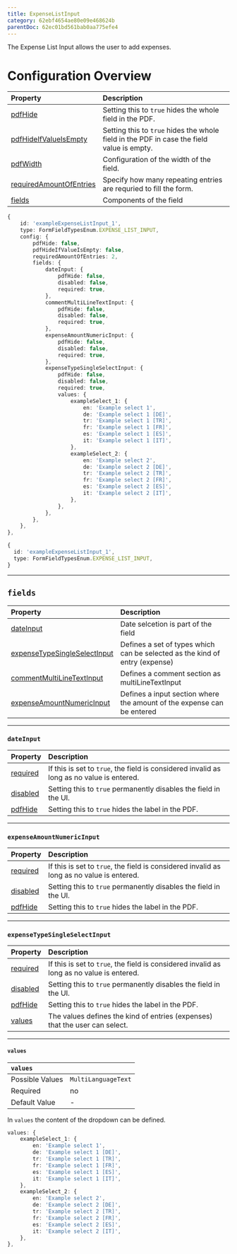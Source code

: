 ```yaml
---
title: ExpenseListInput
category: 62ebf4654ae80e09e468624b
parentDoc: 62ec01bd561bab0aa775efe4
---
```


The Expense List Input allows the user to add expenses.

# Configuration Overview

| Property                                              | Description                      |
| :---------------------------------------------------- | :--------------------------------|
| [pdfHide](./24-general-properties/#pdfhide)                                  | Setting this to `true` hides the whole field in the PDF. |
| [pdfHideIfValueIsEmpty](./24-general-properties/#pdfhideifvalueisempty)      | Setting this to `true` hides the whole field in the PDF in case the field value is empty. |
| [pdfWidth](./24-general-properties/#pdfwidth)                                | Configuration of the width of the field. |
| [requiredAmountOfEntries](./24-general-properties/#requiredamountofentries)  | Specify how many repeating entries are requried to fill the form.                                                                                        |
| [fields](#fields)                                     | Components of the field |


```typescript (complete)
{
    id: 'exampleExpenseListInput_1',
    type: FormFieldTypesEnum.EXPENSE_LIST_INPUT,
    config: {
        pdfHide: false,
        pdfHideIfValueIsEmpty: false,
        requiredAmountOfEntries: 2,
        fields: {
            dateInput: {
                pdfHide: false,
                disabled: false,
                required: true,
            },
            commentMultiLineTextInput: {
                pdfHide: false,
                disabled: false,
                required: true,
            },
            expenseAmountNumericInput: {
                pdfHide: false,
                disabled: false,
                required: true,
            },
            expenseTypeSingleSelectInput: {
                pdfHide: false,
                disabled: false,
                required: true,
                values: {
                    exampleSelect_1: {
                        en: 'Example select 1',
                        de: 'Example select 1 [DE]',
                        tr: 'Example select 1 [TR]',
                        fr: 'Example select 1 [FR]',
                        es: 'Example select 1 [ES]',
                        it: 'Example select 1 [IT]',
                    },
                    exampleSelect_2: {
                        en: 'Example select 2',
                        de: 'Example select 2 [DE]',
                        tr: 'Example select 2 [TR]',
                        fr: 'Example select 2 [FR]',
                        es: 'Example select 2 [ES]',
                        it: 'Example select 2 [IT]',
                    },
                },
            },
        },
    },
},

```

```typescript (minimal)
{
  id: 'exampleExpenseListInput_1',
  type: FormFieldTypesEnum.EXPENSE_LIST_INPUT,
}
```

---
## `fields`

| Property                                                      | Description                       |
| :------------------------------------------------------------ | :-------------------------------- |
| [dateInput](#dateinput)                                       | Date selcetion is part of the field |
| [expenseTypeSingleSelectInput](#expensetypesingleselectinput) | Defines a set of types which can be selected as the kind of entry (expense) |
| [commentMultiLineTextInput](./24-general-properties/#commenmultilinetextinput)        | Defines a comment section as multiLineTextInput  |
| [expenseAmountNumericInput](#expenseamountnumericinput)       | Defines a input section where the amount of the expense can be entered |

---
### `dateInput`

| Property               | Description                                                                               |
| :----------------------| :---------------------------------------------------------------------------------------- |
| [required](./24-general-properties/#required)                                | If this is set to `true`, the field is considered invalid as long as no value is entered. |
| [disabled](./24-general-properties/#disabled)                                | Setting this to `true` permanently disables the field in the UI. |
| [pdfHide](./24-general-properties/#pdfhide)                 | Setting this to `true` hides the label in the PDF. |

---
### `expenseAmountNumericInput`

| Property               | Description                                                                               |
| :----------------------| :---------------------------------------------------------------------------------------- |
| [required](./24-general-properties/#required)                                | If this is set to `true`, the field is considered invalid as long as no value is entered. |
| [disabled](./24-general-properties/#disabled)                                | Setting this to `true` permanently disables the field in the UI. |
| [pdfHide](./24-general-properties/#pdfhide)                 | Setting this to `true` hides the label in the PDF. |

---
### `expenseTypeSingleSelectInput`

| Property               | Description                                                                               |
| :----------------------| :---------------------------------------------------------------------------------------- |
| [required](./24-general-properties/#required)                                | If this is set to `true`, the field is considered invalid as long as no value is entered. |
| [disabled](./24-general-properties/#disabled)                                | Setting this to `true` permanently disables the field in the UI. |
| [pdfHide](./24-general-properties/#pdfhide)                 | Setting this to `true` hides the label in the PDF. |
| [values](#values)      | The values defines the kind of entries (expenses) that the user can select.               |

---
#### `values`

| `values`       |                 |
| :-------------- | :-------------- |
| Possible Values | `MultiLanguageText`   |
| Required        | no              |
| Default Value   | -             |

In `values` the content of the dropdown can be defined.

``` typescript
values: {
    exampleSelect_1: {
        en: 'Example select 1',
        de: 'Example select 1 [DE]',
        tr: 'Example select 1 [TR]',
        fr: 'Example select 1 [FR]',
        es: 'Example select 1 [ES]',
        it: 'Example select 1 [IT]',
    },
    exampleSelect_2: {
        en: 'Example select 2',
        de: 'Example select 2 [DE]',
        tr: 'Example select 2 [TR]',
        fr: 'Example select 2 [FR]',
        es: 'Example select 2 [ES]',
        it: 'Example select 2 [IT]',
    },
},
```


